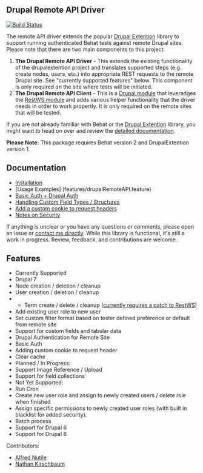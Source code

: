 
## Drupal Remote API Driver

[![Build Status](https://travis-ci.org/kirschbaum/drupal-behat-remote-api-driver.svg?branch=master)](https://travis-ci.org/kirschbaum/drupal-behat-remote-api-driver)

The remote API driver extends the popular [Drupal Extention](https://github.com/jhedstrom/drupalextension) library to support running authenticated Behat tests against remote Drupal sites. Please note that there are two main components to this project:

1. **The Drupal Remote API Driver** - This extends the existing functionality of the drupalextention project and translates supported steps (e.g. create nodes, users, etc.) into appropriate REST requests to the remote Drupal site. See "currently supported features" below. This component is only required on the site where tests will be initiated.
2. **The Drupal Remote API Client** - This is a [Drupal module](https://www.drupal.org/project/drupalextension_remote) that leveradges the [RestWS module](https://www.drupal.org/project/restws) and adds various helper functionality that the driver needs in order to work propertly. It is only required on the remote sites that will be tested.

If you are not already familiar with Behat or the [Drupal Extention](https://github.com/jhedstrom/drupalextension) library, you might want to head on over and review the [detailed documentation](https://behat-drupal-extension.readthedocs.org). 

**Please Note:** This package requires Behat version 2 and DrupalExtention version 1.

## Documentation

* [Installation](doc/installation.md)
* [Usage Examples] (features/drupalRemoteAPI.feature)
* [Basic Auth + Drupal Auth](doc/remote_authentication.md)
* [Handling Custom Field Types / Structures](doc/custom_tabular_data.md)
* [Add a custom cookie to request headers](doc/custom_cookie.md)
* [Notes on Security](doc/security_notes.md)

If anything is unclear or you have any questions or comments, please open an issue or [contact me directly](http://www.nathankirschbaum.com/contact). While this library is functional, it's still a work in progress. Review, feedback, and contributions are welcome. 

## Features 

* Currently Supported
 * Drupal 7
 * Node creation / deletion / cleanup
 * User creation / deletion / cleanup
 * * Term create / delete / cleanup ([currently requires a patch to RestWS](https://www.drupal.org/node/2090177#comment-9680433))
 * Add existing user role to new user
 * Set custom filter format based on tester defined preference or default from remote site
 * Support for custom fields and tabular data
 * Drupal Authentication for Remote Site
 * Basic Auth
 * Adding custom cookie to request header
 * Clear cache
* Planned / In Progress:
 * Support Image Reference / Upload
 * Support for field collections
* Not Yet Supported:
 * Run Cron
 * Create new user role and assign to newly created users / delete role when finished
 * Assign specific permissions to newly created user roles (with built in blacklist for added security).
 * Batch process
 * Support for Drupal 6
 * Support for Drupal 8

Contributors:

* [Alfred Nutile](https://github.com/alnutile)
* [Nathan Kirschbaum](https://github.com/kirschbaum)
